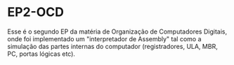 # EP2-OCD
Esse é o segundo EP da matéria de Organização de Computadores Digitais, onde foi implementado um "interpretador de Assembly" tal como a simulação das partes internas do computador (registradores, ULA, MBR, PC, portas lógicas etc).

